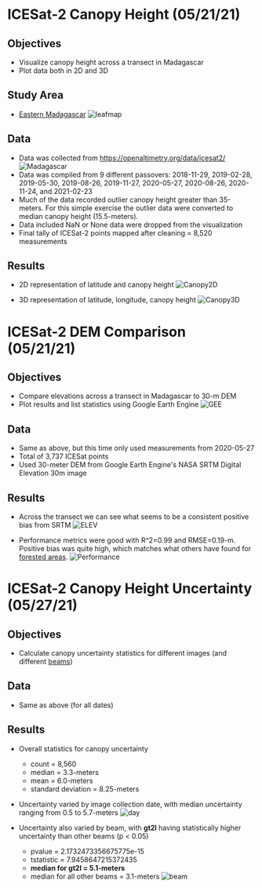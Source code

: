 # ICESat-2 Canopy Height (05/21/21)

## Objectives
- Visualize canopy height across a transect in Madagascar
- Plot data both in 2D and 3D

## Study Area
- [Eastern Madagascar](https://www.worldwildlife.org/ecoregions/at0117)
![leafmap](https://github.com/bwilder95/ICESat2/blob/main/plots/leafmap.png)

## Data
- Data was collected from https://openaltimetry.org/data/icesat2/
![Madagascar](https://github.com/bwilder95/ICESat2/blob/main/plots/Madagascar.png)
- Data was compiled from 9 different passovers: 2018-11-29, 2019-02-28, 2019-05-30, 2019-08-26, 2019-11-27, 2020-05-27, 2020-08-26, 2020-11-24, and 2021-02-23
- Much of the data recorded outlier canopy height greater than 35-meters. For this simple exercise the outlier data were converted to median canopy height (15.5-meters).
- Data included NaN or None data were dropped from the visualization
- Final tally of ICESat-2 points mapped after cleaning = 8,520 measurements

## Results
- 2D representation of latitude and canopy height
![Canopy2D](https://github.com/bwilder95/ICESat2/blob/main/plots/Canopy_2D.png)

- 3D representation of latitude, longitude, canopy height
![Canopy3D](https://github.com/bwilder95/ICESat2/blob/main/plots/Canopy_3D.png)


# ICESat-2 DEM Comparison (05/21/21)

## Objectives
- Compare elevations across a transect in Madagascar to 30-m DEM
- Plot results and list statistics using Google Earth Engine
![GEE](https://github.com/bwilder95/ICESat2/blob/main/plots/GEE.png)

## Data
- Same as above, but this time only used measurements from 2020-05-27
- Total of 3,737 ICESat points
- Used 30-meter DEM from Google Earth Engine's NASA SRTM Digital Elevation 30m image

## Results
- Across the transect we can see what seems to be a consistent positive bias from SRTM
![ELEV](https://github.com/bwilder95/ICESat2/blob/main/plots/ICESat_DEM_Lat.png)

- Performance metrics were good with R^2=0.99 and RMSE=0.19-m. Positive bias was quite high, which matches what others have found for [forested areas](https://www.usgs.gov/core-science-systems/eros/topochange/science/accuracy-assessment-elevation-data?qt-science_center_objects=0#qt-science_center_objects).
![Performance](https://github.com/bwilder95/ICESat2/blob/main/plots/ICESat_DEM_perform.png)

# ICESat-2 Canopy Height Uncertainty (05/27/21)

## Objectives
- Calculate canopy uncertainty statistics for different images (and different [beams](https://icesat-2.gsfc.nasa.gov/science/specs))

## Data
- Same as above (for all dates)

## Results
- Overall statistics for canopy uncertainty 
    * count = 8,560
    * median = 3.3-meters
    * mean = 6.0-meters
    * standard deviation = 8.25-meters

- Uncertainty varied by image collection date, with median uncertainty ranging from 0.5 to 5.7-meters
![day](https://github.com/bwilder95/ICESat2/blob/main/plots/Canopy_uncert_day.png)

- Uncertainty also varied by beam, with **gt2l** having statistically higher uncertainty than other beams (p < 0.05)
    * pvalue = 2.1732473356675775e-15
    * tstatistic = 7.9458647215372435
    * **median for gt2l = 5.1-meters**
    * median for all other beams = 3.1-meters
![beam](https://github.com/bwilder95/ICESat2/blob/main/plots/Canopy_uncert_beam.png)